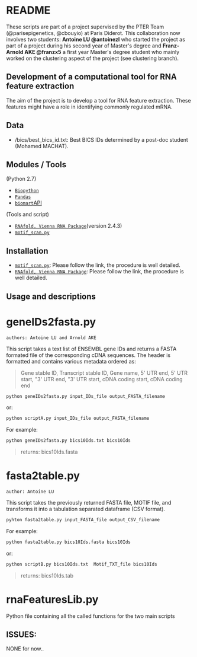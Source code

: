 # README

These scripts are part of a project supervised by the PTER Team (@parisepigenetics, @cbouyio) at Paris Diderot. This collaboration now involves two students: **Antoine LU @antoinezl** who started the project as part of a project during his second year of Master's degree and **Franz-Arnold AKE @franzx5** a first year Master's degree student who mainly worked on the clustering aspect of the project (see clustering branch).

## Development of a computational tool for RNA feature extraction

The aim of the project is to develop a tool for RNA feature extraction. These features might have a role in identifying commonly regulated mRNA.

## Data
+ /bics/best_bics_id.txt: Best BICS IDs determined by a post-doc student (Mohamed MACHAT).

## Modules / Tools
(Python 2.7)
+ [`Biopython`](http://biopython.org)
+ [`Pandas`](http://pandas.pydata.org)
+ [`biomart`API](https://pypi.org/project/biomart/)

(Tools and script)
+ [`RNAfold, Vienna RNA Package`](https://www.tbi.univie.ac.at/RNA/index.html#download)(version 2.4.3)
+ [`motif_scan.py`](https://github.com/miha-skalic/motif_scan)

## Installation
+ [`motif_scan.py`](https://github.com/miha-skalic/motif_scan): Please follow the link, the procedure is well detailed.
+ [`RNAfold, Vienna RNA Package`](https://www.tbi.univie.ac.at/RNA/index.html#download): Please follow the link, the procedure is well detailed.

## Usage and descriptions
# geneIDs2fasta.py

	authors: Antoine LU and Arnold AKE

This script takes a text list of ENSEMBL gene IDs and returns a FASTA formated file of the corresponding cDNA sequences. The header is formatted and contains various metadata ordered as:

>Gene stable ID, Transcript stable ID, Gene name, 5' UTR end, 5' UTR start, "3' UTR end, "3' UTR start, cDNA coding start, cDNA coding end

```python
python geneIDs2fasta.py input_IDs_file output_FASTA_filename
```
or:
```Python
python scriptA.py input_IDs_file output_FASTA_filename
```

For example:

```python
python geneIDs2fasta.py bics10Ids.txt bics10Ids
```
> returns: bics10Ids.fasta

# fasta2table.py

	author: Antoine LU

This script takes the previously returned FASTA file, MOTIF file, and transforms it into a tabulation separated dataframe (CSV format).

```python
pyhton fasta2table.py input_FASTA_file output_CSV_filename
```

For example:

```python
python fasta2table.py bics10Ids.fasta bics10Ids
```
or:
```python
python scriptB.py bics10Ids.txt  Motif_TXT_file bics10Ids
```
> returns: bics10Ids.tab

# rnaFeaturesLib.py

Python file containing all the called functions for the two main scripts


## ISSUES:
NONE for now..
